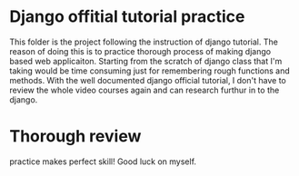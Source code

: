 # Django offitial tutorial practice		

This folder is the project following the instruction of django tutorial. The reason of doing this is to practice thorough process of making django based web applicaiton. Starting from the scratch of django class that I'm taking would be time consuming just for remembering rough functions and methods. With the well documented django official tutorial, I don't have to review the whole video courses again and can research furthur in to the django.

# Thorough review		

practice makes perfect skill! Good luck on myself.
